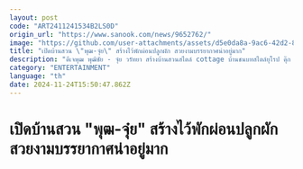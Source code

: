 ```yaml
---
layout: post
code: "ART2411241534B2LS0D"
origin_url: "https://www.sanook.com/news/9652762/"
image: "https://github.com/user-attachments/assets/d5e0da8a-9ac6-42d2-8626-210bfbbdc7b7"
title: "เปิดบ้านสวน \"พุฒ-จุ๋ย\" สร้างไว้พักผ่อนปลูกผัก สวยงามบรรยากาศน่าอยู่มาก"
description: "ดีเจพุฒ พุฒิชัย - จุ๋ย วรัทยา สร้างบ้านสวนสไตล์ cottage บ้านชนบทสไตล์ยุโรป ดุ๊ก ภาณุเดช จัดให้สวยงาม"
category: "ENTERTAINMENT"
language: "th"
date: 2024-11-24T15:50:47.862Z
---
```


# เปิดบ้านสวน "พุฒ-จุ๋ย" สร้างไว้พักผ่อนปลูกผัก สวยงามบรรยากาศน่าอยู่มาก